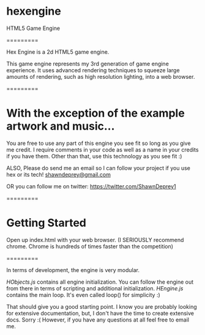hexengine
=========

HTML5 Game Engine

=========

Hex Engine is a 2d HTML5 game engine.

This game engine represents my 3rd generation of game engine experience. It uses advanced rendering techniques
to squeeze large amounts of rendering, such as high resolution lighting, into a web browser.

=========

With the exception of the example artwork and music...
=========

You are free to use any part of this engine you see fit so long as you give me credit. I require comments in your code
as well as a name in your credits if you have them. Other than that, use this technology as you see fit :)

ALSO, Please do send me an email so I can follow your project if you use hex or its tech! shawndeprey@gmail.com

OR you can follow me on twitter: https://twitter.com/ShawnDeprey1

=========

Getting Started
=========

Open up index.html with your web browser. (I SERIOUSLY recommend chrome. Chrome is hundreds of times faster than the competition)

=========

In terms of development, the engine is very modular.

*HObjects.js* contains all engine initialization. You can follow the engine out from there in terms of scripting and additional initialization.
*HEngine.js* contains the main loop. It's even called loop() for simplicity :)

That should give you a good starting point. I know you are probably looking for extensive documentation, but, I don't have the time to create extensive docs. Sorry :(
However, if you have any questions at all feel free to email me.
